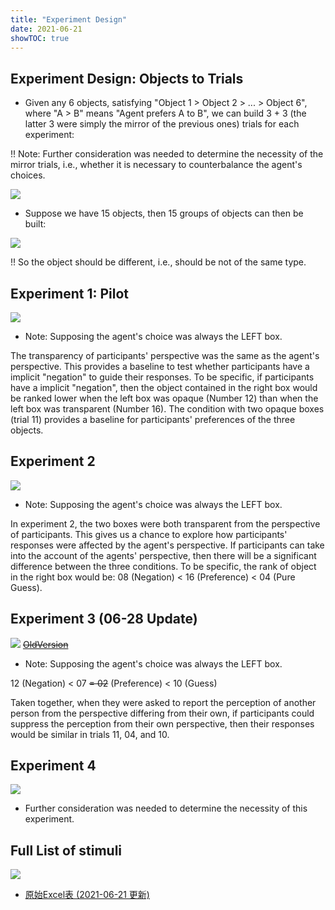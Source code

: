```yaml
---
title: "Experiment Design"
date: 2021-06-21
showTOC: true
---
```


## Experiment Design: Objects to Trials

- Given any 6 objects, satisfying "Object 1 > Object 2 > ... > Object 6", where "A > B" means "Agent prefers A to B", we can build 3 + 3 (the latter 3 were simply the mirror of the previous ones) trials for each experiment:

!! Note: Further consideration was needed to determine the necessity of the mirror trials, i.e., whether it is necessary to counterbalance the agent's choices.

![](../Supporting_Information/Objects-2-Design.png)

- Suppose we have 15 objects, then 15 groups of objects can then be built:

![](../Supporting_Information/Objects-2-Trials.png)

!! So the object should be different, i.e., should be not of the same type.

## Experiment 1: Pilot

![](../Supporting_Information/Experiment_1.png)

- Note: Supposing the agent's choice was always the LEFT box.

The transparency of participants' perspective was the same as the agent's perspective. This provides a baseline to test whether participants have a implicit "negation" to guide their responses. 
To be specific, if participants have a implicit "negation", then the object contained in the right box would be ranked lower when the left box was opaque (Number 12) than when the left box was transparent (Number 16). The condition with two opaque boxes (trial 11) provides a baseline for participants' preferences of the three objects.

## Experiment 2

![](../Supporting_Information/Experiment_2.png)

- Note: Supposing the agent's choice was always the LEFT box.

In experiment 2, the two boxes were both transparent from the perspective of participants. This gives us a chance to explore how participants' responses were affected by the agent's perspective. If participants can take into the account of the agents' perspective, then there will be a significant difference between the three conditions. To be specific, the rank of object in the right box would be: 08 (Negation) < 16 (Preference) < 04 (Pure Guess).

## Experiment 3 (06-28 Update)

![](../Supporting_Information/Experiment_3_06_28_Update.png)
[~~OldVersion~~](../Supporting_Information/Experiment_3.png)

- Note: Supposing the agent's choice was always the LEFT box.

12 (Negation) < 07 ~~= 02~~ (Preference) < 10 (Guess)

Taken together, when they were asked to report the perception of another person from the perspective differing from their own, if participants could suppress the perception from their own perspective, then their responses would be similar in trials 11, 04, and 10.

## Experiment 4

![](../Supporting_Information/Experiment_4.png)

- Further consideration was needed to determine the necessity of this experiment.

## Full List of stimuli

![](../Supporting_Information/Stimuli_Full_List.png)

- [原始Excel表 (2021-06-21 更新)](../Supporting_Information/Negation_Design.xlsx)
